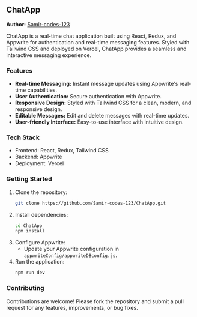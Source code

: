 ## ChatApp

**Author:** [Samir-codes-123](https://github.com/Samir-codes-123)

ChatApp is a real-time chat application built using React, Redux, and Appwrite for authentication and real-time messaging features. Styled with Tailwind CSS and deployed on Vercel, ChatApp provides a seamless and interactive messaging experience.

### Features

- **Real-time Messaging:** Instant message updates using Appwrite's real-time capabilities.
- **User Authentication:** Secure authentication with Appwrite.
- **Responsive Design:** Styled with Tailwind CSS for a clean, modern, and responsive design.
- **Editable Messages:** Edit and delete messages with real-time updates.
- **User-friendly Interface:** Easy-to-use interface with intuitive design.

### Tech Stack

- Frontend: React, Redux, Tailwind CSS
- Backend: Appwrite
- Deployment: Vercel

### Getting Started

1. Clone the repository:
   ```bash
   git clone https://github.com/Samir-codes-123/ChatApp.git
   ```
2. Install dependencies:
   ```bash
   cd ChatApp
   npm install
   ```
3. Configure Appwrite:
   - Update your Appwrite configuration in `appwriteConfig/appwriteDBconfig.js`.
4. Run the application:
   ```bash
   npm run dev
   ```

### Contributing

Contributions are welcome! Please fork the repository and submit a pull request for any features, improvements, or bug fixes.
